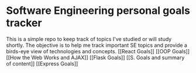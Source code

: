 # Software Engineering personal goals tracker
This is a simple repo to keep track of topics I've studied or will study shortly.
The objective is to help me track important SE topics and provide a birds-eye view of technologies and concepts.
[[React Goals]]
[[OOP Goals]]
[[How the Web Works and AJAX]]
[[Flask Goals]]
[[S. Goals and summary of content]]
[[Express Goals]]
